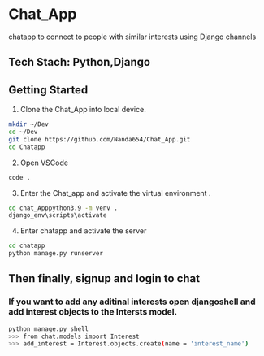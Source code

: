 # Chat_App
chatapp to connect to people with similar interests using Django channels

## Tech Stach: Python,Django

## Getting Started


1. Clone the Chat_App into local device.
```bash
mkdir ~/Dev
cd ~/Dev
git clone https://github.com/Nanda654/Chat_App.git
cd Chatapp
```

2. Open VSCode
```bash
code .
```
3. Enter the Chat_app and activate the virtual environment .

```bash
cd chat_Apppython3.9 -m venv .
django_env\scripts\activate
```


4. Enter chatapp and activate the server
```bash
cd chatapp
python manage.py runserver
```
## Then finally, signup and login to chat

### If you want to add any aditinal interests open djangoshell and add interest objects to the Intersts model.
```bash
python manage.py shell
>>> from chat.models import Interest 
>>> add_interest = Interest.objects.create(name = 'interest_name')
```
